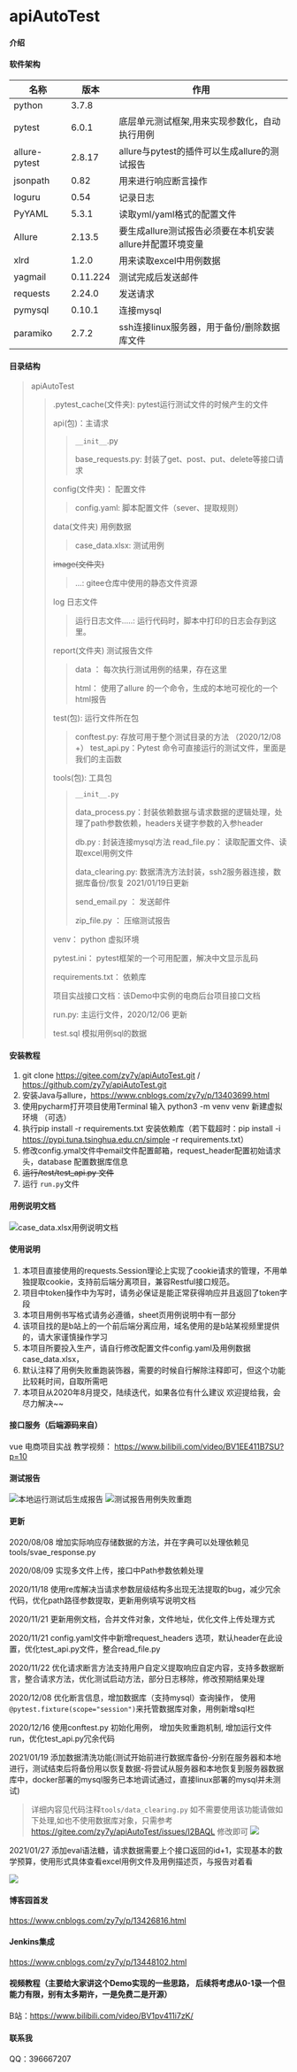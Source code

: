 

# apiAutoTest

#### 介绍
#### 软件架构
| 名称       | 版本   | 作用 |
| -------- | -------- | ---- |
| python                         | 3.7.8  |      |
| pytest                         | 6.0.1  | 底层单元测试框架,用来实现参数化，自动执行用例 |
| allure-pytest                  | 2.8.17 | allure与pytest的插件可以生成allure的测试报告 |
| jsonpath                       | 0.82   | 用来进行响应断言操作 |
| loguru                         | 0.54   | 记录日志 |
| PyYAML                         | 5.3.1  | 读取yml/yaml格式的配置文件 |
| Allure 												 | 2.13.5 | 要生成allure测试报告必须要在本机安装allure并配置环境变量 |
| xlrd                           | 1.2.0  | 用来读取excel中用例数据 |
| yagmail | 0.11.224 | 测试完成后发送邮件 |
| requests| 2.24.0 | 发送请求 |
|pymysql|0.10.1|连接mysql|
|paramiko|2.7.2|ssh连接linux服务器，用于备份/删除数据库文件
#### 目录结构
>apiAutoTest
>
>> .pytest_cache(文件夹): pytest运行测试文件的时候产生的文件
>>
>> api(包)：主请求
>>
>> > `__init__`.py
>> >
>> > base_requests.py: 封装了get、post、put、delete等接口请求
>>
>> config(文件夹)： 配置文件
>>
>> > config.yaml: 脚本配置文件（sever、提取规则）
>>
>> data(文件夹) 用例数据
>>
>> > case_data.xlsx: 测试用例
>>
>> ~~image(文件夹)~~
>>
>> > ...: gitee仓库中使用的静态文件资源
>>
>> log 日志文件
>>
>> > 运行日志文件.....: 运行代码时，脚本中打印的日志会存到这里。
>>
>> report(文件夹) 测试报告文件
>>
>> > data ： 每次执行测试用例的结果，存在这里
>> >
>> > html： 使用了allure 的一个命令，生成的本地可视化的一个html报告
>>
>> test(包): 运行文件所在包
>> > conftest.py: 存放可用于整个测试目录的方法 （2020/12/08 +）
>> > test_api.py：Pytest 命令可直接运行的测试文件，里面是我们的主函数
>>
>> tools(包): 工具包
>>
>> >`__init__.py`
>> >
>> >data_process.py：封装依赖数据与请求数据的逻辑处理，处理了path参数依赖，headers关键字参数的入参header
>> >
>> >db.py : 封装连接mysql方法
>> >read_file.py： 读取配置文件、读取excel用例文件
>> >
>> >data_clearing.py: 数据清洗方法封装，ssh2服务器连接，数据库备份/恢复 2021/01/19日更新 
>> >
>> >
>> >send_email.py ： 发送邮件
>> >
>> >zip_file.py ： 压缩测试报告
>>
>> venv： python 虚拟环境
>>
>>
>> pytest.ini： pytest框架的一个可用配置，解决中文显示乱码
>>
>> requirements.txt： 依赖库
>>
>> 项目实战接口文档：该Demo中实例的电商后台项目接口文档
>>
>> run.py: 主运行文件，2020/12/06 更新
>>
>> test.sql 模拟用例sql的数据





#### 安装教程

1.  git clone  https://gitee.com/zy7y/apiAutoTest.git  /  https://github.com/zy7y/apiAutoTest.git
2.  安装Java与allure，https://www.cnblogs.com/zy7y/p/13403699.html
3.  使用pycharm打开项目使用Terminal 输入 python3 -m venv venv 新建虚拟环境 （可选）
4.  执行pip install -r requirements.txt 安装依赖库（若下载超时：pip install -i https://pypi.tuna.tsinghua.edu.cn/simple -r requirements.txt）
5.  修改config.ymal文件中email文件配置邮箱，request_header配置初始请求头，database 配置数据库信息
6.  ~~运行/test/test_api.py 文件~~
6. 运行 `run.py`文件
#### 用例说明文档
![case_data.xlsx用例说明文档](./image/用例说明文档.png)

#### 使用说明

1.  本项目直接使用的requests.Session理论上实现了cookie请求的管理，不用单独提取cookie，支持前后端分离项目，兼容Restful接口规范。
2.  项目中token操作中为写时，请务必保证是能正常获得响应并且返回了token字段
3.  本项目用例书写格式请务必遵循，sheet页用例说明中有一部分
4.  该项目找的是b站上的一个前后端分离应用，域名使用的是b站某视频里提供的，请大家谨慎操作学习
5.  本项目所要投入生产，请自行修改配置文件config.yaml及用例数据case_data.xlsx，
6.  默认注释了用例失败重跑装饰器，需要的时候自行解除注释即可，但这个功能比较耗时间，自取所需吧
7.  本项目从2020年8月提交，陆续迭代，如果各位有什么建议 欢迎提给我，会尽力解决~~

#### 接口服务（后端源码来自）
vue 电商项目实战
教学视频：
https://www.bilibili.com/video/BV1EE411B7SU?p=10

#### 测试报告

![本地运行测试后生成报告](./image/localhost_report.png)
![测试报告用例失败重跑](./image/用例失败重跑截图.png)
#### 更新
2020/08/08 增加实际响应存储数据的方法，并在字典可以处理依赖见tools/svae_response.py

2020/08/09 实现多文件上传，接口中Path参数依赖处理

2020/11/18 使用re库解决当请求参数层级结构多出现无法提取的bug，减少冗余代码，优化path路径参数提取，更新用例填写说明文档

2020/11/21 更新用例文档，合并文件对象，文件地址，优化文件上传处理方式

2020/11/21 config.yaml文件中新增request_headers 选项，默认header在此设置，优化test_api.py文件，整合read_file.py

2020/11/22 优化请求断言方法支持用户自定义提取响应自定内容，支持多数据断言，整合请求方法，优化测试启动方法，部分日志移除，修改预期结果处理

2020/12/08 优化断言信息，增加数据库（支持mysql）查询操作， 使用`@pytest.fixture(scope="session")`来托管数据库对象，用例新增sql栏

2020/12/16 使用conftest.py 初始化用例， 增加失败重跑机制, 增加运行文件run，优化test_api.py冗余代码

2021/01/19 添加数据清洗功能(测试开始前进行数据库备份-分别在服务器和本地进行，测试结束后将备份用以恢复数据-将尝试从服务器和本地恢复到服务器数据库中，docker部署的mysql服务已本地调试通过，直接linux部署的mysql并未测试)
> 详细内容见代码注释`tools/data_clearing.py`
> 如不需要使用该功能请做如下处理,如也不使用数据库对象，只需参考 https://gitee.com/zy7y/apiAutoTest/issues/I2BAQL 修改即可
![](https://gitee.com/zy7y/blog_images/raw/master/img/20210119184856.png)

2021/01/27 添加eval语法糖，请求数据需要上个接口返回的id+1，实现基本的数学预算，使用形式具体查看excel用例文件及用例描述页，与报告对着看

![](https://gitee.com/zy7y/blog_images/raw/master/img/20210127141257.png)
#### 博客园首发
https://www.cnblogs.com/zy7y/p/13426816.html

#### Jenkins集成

https://www.cnblogs.com/zy7y/p/13448102.html
#### 视频教程（主要给大家讲这个Demo实现的一些思路， 后续将考虑从0-1录一个但能力有限，别有太多期许，一是免费二是开源）
B站：https://www.bilibili.com/video/BV1pv411i7zK/
#### 联系我

QQ：396667207


